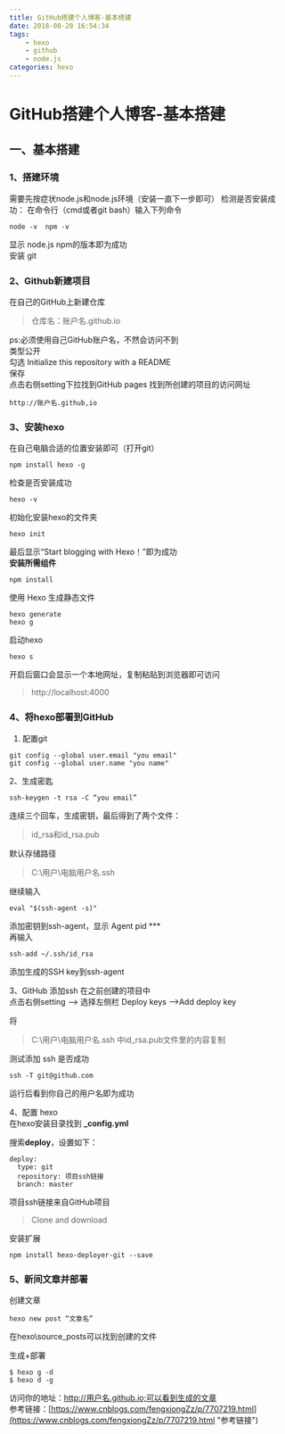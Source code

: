 ```yaml
---
title: GitHub搭建个人博客-基本搭建
date: 2018-08-20 16:54:34
tags:
	- hexo
	- github
	- node.js
categories: hexo
---
```

# GitHub搭建个人博客-基本搭建
<!-- toc -->
## 一、基本搭建
### 1、搭建环境
需要先按症状node.js和node.js环境（安装一直下一步即可）
检测是否安装成功：
在命令行（cmd或者git bash）输入下列命令
```
node -v  npm -v
```
显示 node.js npm的版本即为成功<br>
安装 git
### 2、Github新建项目
在自己的GitHub上新建仓库
> 仓库名：账户名.github.io

ps:必须使用自己GitHub账户名，不然会访问不到<br>
类型公开<br>
勾选  Initialize this repository with a README<br>
保存<br>
点击右侧setting下拉找到GitHub pages 找到所创建的项目的访问网址

```
http://账户名.github,io
```
### 3、安装hexo
在自己电脑合适的位置安装即可（打开git）

```
npm install hexo -g
```
检查是否安装成功

```
hexo -v
```
初始化安装hexo的文件夹
```
hexo init
```
最后显示“Start blogging with Hexo！”即为成功<br>
**安装所需组件**

```
npm install
```
使用 Hexo 生成静态文件

```
hexo generate
hexo g
```
启动hexo

```
hexo s
```
开启后窗口会显示一个本地网址，复制粘贴到浏览器即可访问
>http://localhost:4000
### 4、将hexo部署到GitHub
1. 配置git

```
git config --global user.email "you email"
git config --global user.name "you name"
```
2、生成密匙

```
ssh-keygen -t rsa -C “you email”
```
连续三个回车，生成密钥，最后得到了两个文件：
>id_rsa和id_rsa.pub

默认存储路径
>C:\用户\电脑用户名\.ssh

继续输入
```
eval "$(ssh-agent -s)"
```
添加密钥到ssh-agent，显示 Agent pid ***<br>
再输入
```
ssh-add ~/.ssh/id_rsa
```
添加生成的SSH key到ssh-agent<br>

3、GitHub 添加ssh
在之前创建的项目中<br>
点击右侧setting --> 选择左侧栏 Deploy keys -->Add deploy key

将
>C:\用户\电脑用户名\.ssh 中id_rsa.pub文件里的内容复制

测试添加 ssh 是否成功

```
ssh -T git@github.com
```
运行后看到你自己的用户名即为成功

4、配置 hexo<br>
在hexo安装目录找到 **_config.yml**

搜索**deploy**，设置如下：

```
deploy:
  type: git
  repository: 项目ssh链接
  branch: master
```
项目ssh链接来自GitHub项目 
>Clone and download

安装扩展

```
npm install hexo-deployer-git --save
```
### 5、新间文章并部署
创建文章

```
hexo new post “文章名”
```
在hexo\source\_posts可以找到创建的文件

生成+部署

```
$ hexo g -d
$ hexo d -g
```
访问你的地址：http://用户名.github.io;可以看到生成的文章<br/>
参考链接：[https://www.cnblogs.com/fengxiongZz/p/7707219.html](https://www.cnblogs.com/fengxiongZz/p/7707219.html "参考链接")